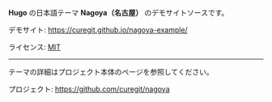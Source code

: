 **Hugo** の日本語テーマ **Nagoya（名古屋）** のデモサイトソースです。

デモサイト: <https://curegit.github.io/nagoya-example/>

ライセンス: [MIT](LICENSE)

---

テーマの詳細はプロジェクト本体のページを参照してください。

プロジェクト: <https://github.com/curegit/nagoya>

